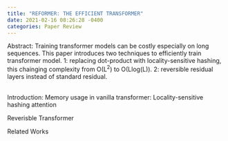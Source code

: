 ```yaml
---
title: "REFORMER: THE EFFICIENT TRANSFORMER"
date: 2021-02-16 08:26:28 -0400
categories: Paper Review
---
```

Abstract:
  Training transformer models can be costly especially on long sequences.   This paper introduces two techniques to efficiently train transformer model.  1: replacing dot-product with locality-sensitive hashing, this chainging complexity from O(L<sup>2</sup>) to O(Llog(L)). 2: reversible residual layers instead of standard residual.
  
</br>Introduction: 
  Memory usage in vanilla transformer: 
Locality-sensitive hashing attention

Reverisble Transformer

Related Works
